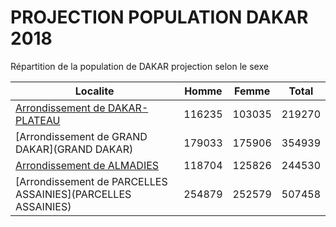 # PROJECTION POPULATION DAKAR 2018
	
Répartition de la population de DAKAR projection selon le sexe
	
| Localite  | Homme | Femme | Total |
| --------- |:-----:|:-----:|:-----:|
| [Arrondissement de DAKAR-PLATEAU](DAKAR-PLATEAU) | 116235 | 103035 | 219270 |
| [Arrondissement de GRAND DAKAR](GRAND DAKAR) | 179033 | 175906 | 354939 |
| [Arrondissement de ALMADIES](ALMADIES) | 118704 | 125826 | 244530 |
| [Arrondissement de PARCELLES ASSAINIES](PARCELLES ASSAINIES) | 254879 | 252579 | 507458 |
